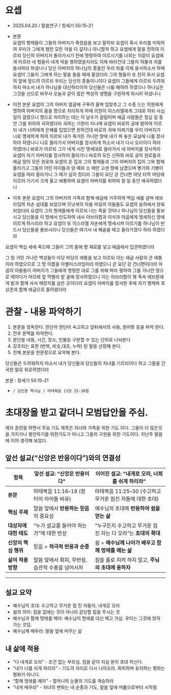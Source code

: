 # 요셉
* 2025.04.20 / 말씀연구 / 창세기 50:15-21
* 본문  
요셉의 형제들이 그들의 아버지가 죽었음을 보고 말하되 요셉이 혹시 우리를 미워하여 우리가 그에게 행한 모든 악을 다 갚지나 아니할까 하고 요셉에게 말을 전하여 이르되 당신의 아버지가 돌아가시기 전에 명령하여 이르시기를 너희는 이같이 요셉에게 이르라 네 형들이 네게 악을 행하였을지라도 이제 바라건대 그들의 허물과 죄를 용서하라 하셨나니 당신 아버지의 하나님의 종들인 우리 죄를 이제 용서하소서 하매 요셉이 그들이 그에게 하는 말을 들을 때에 울었더라 그의 형들이 또 친히 와서 요셉의 앞에 엎드려 이르되 우리는 당신의 종들이니이다 요셉이 그들에게 이르되 두려워하지 마소서 내가 하나님을 대신하리이까 당신들은 나를 해하려 하였으나 하나님은 그것을 선으로 바꾸사 오늘과 같이 많은 백성의 생명을 구원하게 하시려 하셨나니


* 이전 본문 
요셉이 그의 아버지 얼굴에 구푸려 울며 입맞추고 그 수종 드는 의원에게 명하여 아버지의 몸을 향으로 처리하게 하매 의원이 이스라엘에게 그대로 하되 사십 일이 걸렸으니 향으로 처리하는 데는 이 날수가 걸림이며 애굽 사람들은 칠십 일 동안 그를 위하여 곡하였더라 곡하는 기한이 지나매 요셉이 바로의 궁에 말하여 이르되 내가 너희에게 은혜를 입었으면 원하건대 바로의 귀에 아뢰기를 우리 아버지가 나로 맹세하게 하여 이르되 내가 죽거든 가나안 땅에 내가 파 놓은 묘실에 나를 장사하라 하였나니 나로 올라가서 아버지를 장사하게 하소서 내가 다시 오리이다 하라 하였더니 바로가 이르되 그가 네게 시킨 맹세대로 올라가서 네 아버지를 장사하라 요셉이 자기 아버지를 장사하러 올라가니 바로의 모든 신하와 바로 궁의 원로들과 애굽 땅의 모든 원로와 요셉의 온 집과 그의 형제들과 그의 아버지의 집이 그와 함께 올라가고 그들의 어린 아이들과 양 떼와 소 떼만 고센 땅에 남겼으며 병거와 기병이 요셉을 따라 올라가니 그 떼가 심히 컸더라 그들이 요단 강 건너편 아닷 타작 마당에 이르러 거기서 크게 울고 애통하며 요셉이 아버지를 위하여 칠 일 동안 애곡하였더니


* 이후 본문 
요셉이 그의 아버지의 가족과 함께 애굽에 거주하여 백십 세를 살며 에브라임의 자손 삼대를 보았으며 므낫세의 아들 마길의 아들들도 요셉의 슬하에서 양육되었더라
요셉이 그의 형제들에게 이르되 나는 죽을 것이나 하나님이 당신들을 돌보시고 당신들을 이 땅에서 인도하여 내사 아브라함과 이삭과 야곱에게 맹세하신 땅에 이르게 하시리라 하고
요셉이 또 이스라엘 자손에게 맹세시켜 이르기를 하나님이 반드시 당신들을 돌보시리니 당신들은 여기서 내 해골을 메고 올라가겠다 하라 하였더라
 
 	
요셉이 백십 세에 죽으매 그들이 그의 몸에 향 재료를 넣고 애굽에서 입관하였더라
 
 	
그 땅 거민 가나안 백성들이 아닷 마당의 애통을 보고 이르되 이는 애굽 사람의 큰 애통이라 하였으므로 그 땅 이름을 아벨미스라임이라 하였으니 곧 요단 강 건너편이더라
야곱의 아들들이 아버지가 그들에게 명령한 대로 그를 위해 따라 행하여
그를 가나안 땅으로 메어다가 마므레 앞 막벨라 밭 굴에 장사하였으니 이는 아브라함이 헷 족속 에브론에게 밭과 함께 사서 매장지를 삼은 곳이더라
요셉이 아버지를 장사한 후에 자기 형제와 호상꾼과 함께 애굽으로 돌아왔더라


# 관찰 - 내용 파악하기
1. 본문을 정독한다. 한단어 한단어 숙고하고 앞뒤에서의 사용, 원어뜻 등을 파악 한다.
2. 전후 문맥을 파악한다.
3. 문단을 내용, 시간, 장소, 인물등 구분할 수 있는 단위로 나눠본다
4. 강조되는 표현 (반복, 비슷,대조, 누락) 된 말을 선정해 본다.
5. 전체 본문을 한문장으로 요약해 본다. 
 	
당신들은 두려워하지 마소서 내가 당신들과 당신들의 자녀를 기르리이다 하고 그들을 간곡한 말로 위로하였더라

본문 : 
창세기 50:15-21
*     / 김인용 목사님 / 마태복음 11장 25-30절 

# 초대장을 받고 같더니 모범답안을 주심.
제자 훈련을 하면서 주요 기도 제목은 자녀와 가족을 위한 기도 이다. 그들이 더 많은것을 가지거나 평안하기를 위한기도가 아니고 그들의 구원을 위한 기도이다. 지난주 말씀에 이어 생각해 보았다. 

## 앞선 설교(“신앙은 반응이다”)와의 연결성

| 항목                        | 앞선 설교: “신앙은 반응이다”                                 | 이어진 설교: “내게로 오라, 너희를 쉬게 하리라”                     |
|---------------------------|-------------------------------------------------------------|------------------------------------------------------------------|
| **본문**                   | 마태복음 11:16–19 (장터의 아이들 비유)                      | 마태복음 11:25–30 (수고하고 무거운 짐진 자들에 대한 초대)        |
| **핵심 주제**              | 말씀 앞에서 **반응하는 믿음**의 중요성                     | 예수님의 초대에 **반응하여 쉼을 얻는 삶**                         |
| **대상자에 대한 태도**     | “누가 설교를 들어야 하는가”에 대한 반성                     | “누구든지 수고하고 무거운 짐 진 자는 다 오라”는 **초대의 확대** |
| **신앙의 핵심 행위**       | 믿음 = **적극적 반응과 순종**                              | 쉼 = **예수님께 나아가 배우고 함께 멍에를 메는 삶**              |
| **삶의 적용 방향**         | 말씀 앞에서 회피, 무반응, 습관적 수용을 넘어서자           | 짐을 홀로 지려 하지 말고, **주님의 초대에 응하자**               |

---

## 설교 요약
* 예수님의 초대: 수고하고 무거운 짐 진 자들아, 내게로 오라
* 쉼의 의미: 짐을 없애는 것이 아니라 감당할 힘을 주시는 것
* 예수님과 함께 멍에를 메라: 예수님이 멍에를 대신 메고 가심. 우리는 그것에 얹혀 가는 것임.
* 예수님께 배우라: 말씀 앞에 머무는 삶

## 내 삶에 적용
* “다 내게로 오라”	- 조건 없는 부르심. 짐을 같이 지실 분이 초대 하신다. 
* “내가 너를 쉬게 하리라”	- 기도의 자리로 다시 나아오라. 회피하며 유지하는 평화는 평화가 아니다. 
* “함께 멍에를 메자”	- 할머니의 눈물의 기도를 계승하라 
* “내게 배우라”	- 자녀의 변화는 내 순종과 기도, 말씀 앞에 머묾으로부터 시작됨
